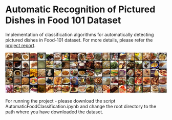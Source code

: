 # Automatic Recognition of Pictured Dishes in Food 101 Dataset
Implementation of classification algorithms for automatically detecting pictured dishes in Food-101 dataset. For more details, please refer the [project report](https://github.com/Abishek10/Automatic-Recognition-of-Pictured-Dishes-in-Food-101/blob/main/Automatic_Recognition_of_Pictured_Dishes_in_Food_101.pdf).

![alt text](https://github.com/Abishek10/Automatic-Recognition-of-Pictured-Dishes-in-Food-101/blob/main/food-101.jpg "Food-101")

For running the project - please download the script AutomaticFoodClassification.ipynb and change the root directory to the path where you have downloaded the dataset. 
